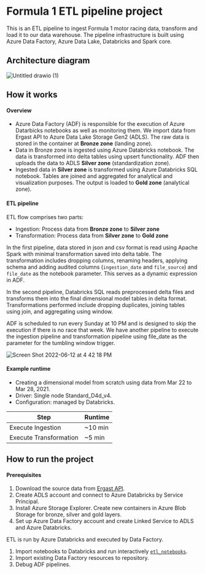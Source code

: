# Formula 1 ETL pipeline project

This is an ETL pipeline to ingest Formula 1 motor racing data, transform and load it to our data warehouse. The pipeline infrastructure is built using Azure Data Factory, Azure Data Lake, Databricks and Spark core. 

## Architecture diagram
![Untitled drawio (1)](https://user-images.githubusercontent.com/107358349/173245389-06a3bed0-573c-4139-b451-0966055d464b.png)

## How it works

#### Overview

- Azure Data Factory (ADF) is responsible for the execution of Azure Datarbicks notebooks as well as monitoring them. We import data from Ergast API to Azure Data Lake Storage Gen2 (ADLS). The raw data is stored in the container at **Bronze zone** (landing zone).
- Data in Bronze zone is ingested using Azure Databricks notebook. The data is transformed into delta tables using upsert functionality. ADF then uploads the data to ADLS **Silver zone** (standardization zone). 
- Ingested data in **Silver zone** is transformed using Azure Databricks SQL notebook. Tables are joined and aggregated for analytical and visualization purposes. The output is loaded to **Gold zone** (analytical zone).

#### ETL pipeline

ETL flow comprises two parts:
- Ingestion: Process data from **Bronze zone** to **Silver zone**
- Transformation: Process data from **Silver zone** to **Gold zone**

In the first pipeline, data stored in json and csv format is read using Apache Spark with minimal transformation saved into delta table. The transformation includes dropping columns, renaming headers, applying schema and adding audited columns (```ingestion_date``` and ```file_source```) and ```file_date``` as the notebook parameter. This serves as a dynamic expression in ADF.

In the second pipeline, Databricks SQL reads preprocessed delta files and transforms them into the final dimensional model tables in delta format. Transformations performed include dropping duplicates, joining tables using join, and aggregating using window.

ADF is scheduled to run every Sunday at 10 PM and is designed to skip the execution if there is no race that week. We have another pipeline to execute the ingestion pipeline and transformation pipeline using file_date as the parameter for the tumbling window trigger.

![Screen Shot 2022-06-12 at 4 42 18 PM](https://user-images.githubusercontent.com/107358349/173252855-6a50be95-d7a7-481c-9438-8ae9fdc7df28.png)

#### Example runtime

- Creating a dimensional model from scratch using data from Mar 22 to Mar 28, 2021.
- Driver: Single node Standard_D4d_v4.
- Configuration: managed by Databricks.

| Step| Runtime|
|--|--|
|Execute Ingestion		|~10 min|	
|Execute Transformation		|~5 min|

## How to run the project

#### Prerequisites
1. Download the source data from [Ergast API](http://ergast.com/mrd/).
3. Create ADLS account and connect to Azure Databricks by Service Principal.
4. Install Azure Storage Explorer. Create new containers in Azure Blob Storage for bronze, silver and gold layers.
5. Set up Azure Data Factory account and create Linked Service to ADLS and Azure Databricks.

ETL is run by Azure Databricks and executed by Data Factory.
1. Import notebooks to Databricks and run interactively [`etl_notebooks`](https://github.com/fionangq/databricks-Formula1-project/tree/main/etl_notebooks/).
2. Import existing Data Factory resources to repository.
3. Debug ADF pipelines.


